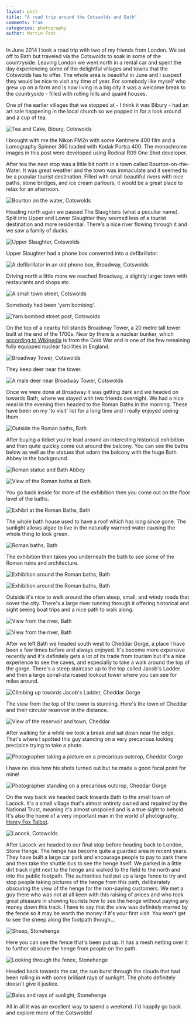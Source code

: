 ```yaml
---
layout: post
title: "A road trip around the Cotswolds and Bath"
comments: true
categories: photography
author: Martin Foot
---
```


In June 2014 I took a road trip with two of my friends from London. We set off
to Bath but traveled via the Cotswolds to soak in some of the countryside.
Leaving London we went north in a rental car and spent the
day experiencing some of the delightful villages and towns that the Cotswolds
has to offer. The whole area is beautiful in June and I suspect they would be
nice to visit any time of year. For somebody like myself who grew up on a farm
and is now living in a big city it was a welcome break to the countryside -
filled with rolling hills and quaint houses.

One of the earlier villages that we stopped at - I think it was Bibury - had an
art sale happening in the local church so we popped in for a look around and a
cup of tea.

![Tea and Cake, Bibury, Cotswolds](/images/2015/05/06-cotswolds-road-trip/IMG_20140617_0002.jpg)

<!-- more -->

I brought with me the Nikon FM2n with some Kentmere 400 film and a Lomography
Spinner 360 loaded with Kodak Portra 400. The monochrome images in this post
were developed using Rodinal R09 One Shot developer.

After tea the next stop was a little bit north in a town called
Bourton-on-the-Water. It was great weather and the town was immaculate and it
seemed to be a popular tourist destination. Filled with small beautiful rivers
with nice paths, stone bridges, and ice cream parlours, it would be a great
place to relax for an afternoon.

![Bourton on the water, Cotswolds](/images/2015/05/06-cotswolds-road-trip/IMG_20140617_0016.jpg)

Heading north again we passed The Slaughters (what a peculiar name). Split into
Upper and Lower Slaughter they seemed less of a tourist destination and more
residential. There's a nice river flowing through it and we saw a family of
ducks.

![Upper Slaughter, Cotswolds](/images/2015/05/06-cotswolds-road-trip/IMG_20140617_0014.jpg)

Upper Slaughter had a phone box converted into a defibrillator.

![A defibrillator in an old phone box, Broadway, Cotswolds](/images/2015/05/06-cotswolds-road-trip/IMG_20140617_0017.jpg)

Driving north a little more we reached Broadway, a slightly larger town with
restaurants and shops etc.

![A small town street, Cotswolds](/images/2015/05/06-cotswolds-road-trip/IMG_20140617_0012.jpg)

Somebody had been 'yarn bombing'.

![Yarn bombed street post, Cotswolds](/images/2015/05/06-cotswolds-road-trip/IMG_20140617_0013.jpg)

On the top of a nearby hill stands Broadway Tower, a 20 metre tall tower built
at the end of the 1700s. Near by there is a nuclear bunker, which [according to
Wikipedia](https://en.wikipedia.org/wiki/Broadway_Tower,_Worcestershire) is
from the Cold War and is one of the few remaining fully equipped nuclear
facilities in England.

![Broadway Tower, Cotswolds](/images/2015/05/06-cotswolds-road-trip/IMG_20140617_0010-2.jpg)

They keep deer near the tower.

![A male deer near Broadway Tower, Cotswolds](/images/2015/05/06-cotswolds-road-trip/IMG_20140617_0007-2.jpg)

Once we were done at Broadway it was getting dark and we headed on towards
Bath, where we stayed with two friends overnight. We had a nice meal in the
evening then headed to the Roman Baths in the morning. These have been on my
'to visit' list for a long time and I really enjoyed seeing them.

![Outside the Roman baths, Bath](/images/2015/05/06-cotswolds-road-trip/IMG_20140619_0002.jpg)

After buying a ticket you're lead around an interesting historical exhibition
and then quite quickly come out around the balcony. You can see the baths below
as well as the statues that adorn the balcony with the huge Bath Abbey in the
background.

![Roman statue and Bath Abbey](/images/2015/05/06-cotswolds-road-trip/IMG_20140617_00155.jpg)

![View of the Roman baths at Bath](/images/2015/05/06-cotswolds-road-trip/IMG_20140617_0004-2.jpg)

You go back inside for more of the exhibition then you come out on the floor
level of the baths.

![Exhibit at the Roman Baths, Bath](/images/2015/05/06-cotswolds-road-trip/IMG_20140617_00133.jpg)

The whole bath house used to have a roof which has long since gone. The
sunlight allows algae to live in the naturally warmed water causing the whole
thing to look green.

![Roman baths, Bath](/images/2015/05/06-cotswolds-road-trip/IMG_20140618_0001.jpg)

The exhibition then takes you underneath the bath to see some of the Roman
ruins and architecture.

![Exhibition around the Roman baths, Bath](/images/2015/05/06-cotswolds-road-trip/IMG_20140618_0005.jpg)

![Exhibition around the Roman baths, Bath](/images/2015/05/06-cotswolds-road-trip/IMG_20140618_0006.jpg)

Outside it's nice to walk around the often steep, small, and windy roads that
cover the city. There's a large river running through it offering historical
and sight seeing boat trips and a nice path to walk along.

![View from the river, Bath](/images/2015/05/06-cotswolds-road-trip/IMG_20140619_0008.jpg)

![View from the river, Bath](/images/2015/05/06-cotswolds-road-trip/IMG_20140619_0009.jpg)

After we left Bath we headed south west to Cheddar Gorge, a place I have been a
few times before and always enjoyed. It's become more expensive recently and
it's definitely gets a lot of its trade from tourism but it's a nice experience
to see the caves, and especially to take a walk around the top of the gorge.
There's a steep staircase up to the top called Jacob's Ladder and then a large
spiral-staircased lookout tower where you can see for miles around.

![Climbing up towards Jacob's Ladder, Cheddar Gorge](/images/2015/05/06-cotswolds-road-trip/IMG_20140619_0007.jpg)

The view from the top of the tower is stunning. Here's the town of Cheddar and
their circular reservoir in the distance.

![View of the reservoir and town, Cheddar](/images/2015/05/06-cotswolds-road-trip/IMG_20140619_0005.jpg)

After walking for a while we took a break and sat down near the edge. That's
where I spotted this guy standing on a very precarious looking precipice trying
to take a photo.

![Photographer taking a picture on a precarious outcrop, Cheddar Gorge](/images/2015/05/06-cotswolds-road-trip/IMG_20140619_0018.jpg)

I have no idea how his shots turned out but he made a good focal point for
mine!

![Photographer standing on a precarious outcrop, Cheddar Gorge](/images/2015/05/06-cotswolds-road-trip/IMG_20140619_0019.jpg)

On the way back we headed back towards Bath to the small town of Lacock. It's
a small village that's almost entirely owned and repaired by the National
Trust, meaning it's almost unspoiled and is a true sight to behold. It's also
the home of a very important man in the world of photography, [Henry Fox
Talbot](https://en.wikipedia.org/wiki/Henry_Fox_Talbot).

![Lacock, Cotswolds](/images/2015/05/06-cotswolds-road-trip/IMG_20140619_0013.jpg)

After Lacock we headed to our final stop before heading back to London, Stone
Henge. The henge has become quite a guarded area in recent years. They have
built a large car park and encourage people to pay to park there and then take
the shuttle bus to see the henge itself. We parked in a little dirt track right
next to the henge and walked to the field to the north and into the public
footpath. The authorities had put up a large fence to try and stop people
taking pictures of the henge from this path, deliberately obscuring the view of
the henge for the non-paying customers. We met a guy there who was not at all
keen with this raising of prices and who took great pleasure in showing
tourists how to see the henge without paying any money down this track. I have
to say that the view was definitely marred by the fence so it may be worth the
money if it's your first visit. You won't get to see the sheep along the
footpath though...

![Sheep, Stonehenge](/images/2015/05/06-cotswolds-road-trip/IMG_20140619_0010.jpg)

Here you can see the fence that's been put up. It has a mesh netting over it to
further obscure the henge from people on the path.

![Looking through the fence, Stonehenge](/images/2015/05/06-cotswolds-road-trip/IMG_20140619_0021.jpg)

Headed back towards the car, the sun burst through the clouds that had been
rolling in with some brilliant rays of sunlight. The photo definitely doesn't
give it justice.

![Bales and rays of sunlight, Stonehenge](/images/2015/05/06-cotswolds-road-trip/IMG_20140619_0011.jpg)

All in all it was an excellent way to spend a weekend. I'd happily go back and
explore more of the Cotswolds!
